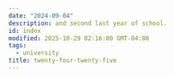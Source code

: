 ```yaml
---
date: "2024-09-04"
description: and second last year of school.
id: index
modified: 2025-10-29 02:16:00 GMT-04:00
tags:
  - university
title: twenty-four-twenty-five
---
```

